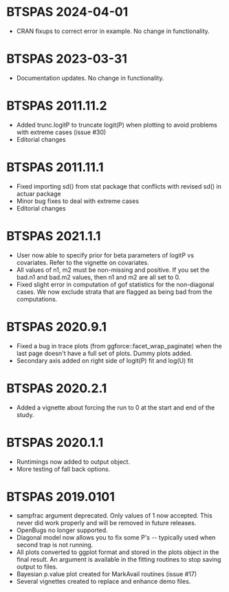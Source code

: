 
# BTSPAS 2024-04-01

* CRAN fixups to correct error in example. No change in functionality.

# BTSPAS 2023-03-31

* Documentation updates. No change in functionality.

# BTSPAS 2011.11.2

* Added trunc.logitP to truncate logit(P) when plotting to avoid problems with extreme cases (issue #30)
* Editorial changes

# BTSPAS 2011.11.1

* Fixed importing sd() from stat package that conflicts with revised sd() in actuar package
* Minor bug fixes to deal with extreme cases
* Editorial changes

# BTSPAS 2021.1.1

* User now able to specify prior for beta parameters of logitP vs covariates.
Refer to the vignette on covariates.
* All values of n1, m2 must be non-missing and positive. If you set the bad.n1
and bad.m2 values, then n1 and m2 are all set to 0.
* Fixed slight error in computation of gof statistics for the non-diagonal cases. We now exclude 
strata that are flagged as being bad from the computations.

# BTSPAS 2020.9.1

* Fixed a bug in trace plots (from ggforce::facet_wrap_paginate) 
when the last page doesn't have a full set of plots. Dummy plots added.
* Secondary axis added on right side of logit(P) fit and log(U) fit
 
# BTSPAS  2020.2.1

* Added a vignette about forcing the run to 0 at the start and end of the study.

# BTSPAS 2020.1.1

* Runtimings now added to output object.
* More testing of fall back options.

# BTSPAS 2019.0101
 
* sampfrac argument deprecated. Only values of 1 now accepted. This never did work properly and will be
removed in future releases.
* OpenBugs no longer supported.
* Diagonal model now allows you to fix some P's -- typically used when second trap is not running.
* All plots converted to ggplot format and stored in the plots object in the final result. An argument is available in the fitting routines to stop saving output to files. 
* Bayesian p.value plot created for MarkAvail routines (issue #17) 
* Several vignettes created to replace and enhance demo files.


